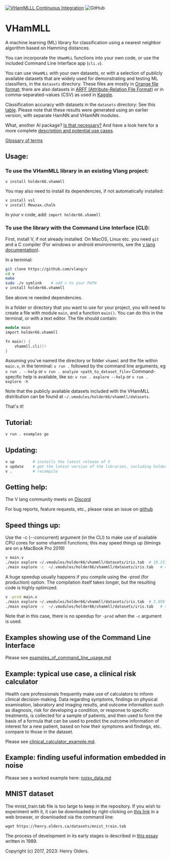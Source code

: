 [![VHamMLLL Continuous Integration](https://github.com/holder66/VHamMLLL/actions/workflows/VHamMLL%20Continuous%20Integration.yml/badge.svg)](https://github.com/holder66/VHamMLL/actions/workflows/VHamMLL%20Continuous%20Integration.yml)
![GitHub](https://img.shields.io/github/license/holder66/VHamMLL)
# VHamMLL
A machine learning (ML) library for classification using a nearest neighbor algorithm based on Hamming distances.

You can incorporate the `VHamMLL` functions into your own code, or use the included Command Line Interface app (`cli.v`).

You can use `VHamMLL` with your own datasets, or with a selection of publicly available datasets that are widely used for demonstrating and testing ML classifiers, in the `datasets` directory. These files are mostly in [Orange file format](https://orange3.readthedocs.io/projects/orange-data-mining-library/en/latest/reference/data.io.html); there are also datasets in [ARFF (Attribute-Relation File Format)](https://waikato.github.io/weka-wiki/formats_and_processing/arff_stable/) or in comma-separated-values (CSV) as used in [Kaggle](https://www.kaggle.com).

Classification accuracy with datasets in the `datasets` directory:
See this [table](https://henry.olders.ca/wordpress/?p=1885). Please note that these results were generated using an earlier version, with separate HamNN and VHamNN modules.

What, another AI package? [Is that necessary?](https://github.com/holder66/vhamml/blob/master/docs/AI_for_rest_of_us.md)
And have a look here for a more complete [description and potential use cases](https://github.com/holder66/vhamml/blob/master/docs/description.md). 

[Glossary of terms](https://github.com/holder66/vhamml/blob/master/docs/glossary.md)

## Usage:
### To use the VHamMLL library in an existing Vlang project:
`v install holder66.vhammll`

You may also need to install its dependencies, if not automatically installed:
```sh
v install vsl
v install Mewzax.chalk
```

In your v code, add:
`import holder66.vhammll`

### To use the library with the Command Line Interface (CLI):
First, install V, if not already installed. On MacOS, Linux etc. you need `git` and a C compiler (For windows or android environments, see the [v lang documentation](https://github.com/vlang/v/blob/master/doc/docs.md#windows)).

In a terminal:
```sh
git clone https://github.com/vlang/v
cd v
make
sudo ./v symlink	# add v to your PATH
v install holder66.vhammll
```
See above re needed dependencies.

In a folder or directory that you want to use for your project, you will need to create a file with module `main`, and a function `main()`.
You can do this in the terminal, or with a text editor. The file should contain:
```v
module main
import holder66.vhammll

fn main() {
    vhammll.cli()!
}
```
Assuming you've named the directory or folder `vhamml` and the file within `main.v`, in the terminal:
`v run .` followed by the command line arguments, eg
`v run . --help` or `v run . analyze <path_to_dataset_file>`
Command-specific help is available, like so:
`v run . explore --help` or `v run . explore -h`

Note that the publicly available datasets included with the VHamMLL distribution can be found at `~/.vmodules/holder66/vhammll/datasets`.

That's it!

## Tutorial:
```sh
v run . examples go
```

## Updating:
```sh
v up        # installs the latest release of V
v update    # get the latest version of the libraries, including holder66.vhammll
v .         # recompile
```


## Getting help:
The V lang community meets on [Discord](https://discord.gg/vlang)


For bug reports, feature requests, etc., please raise an issue on [github](https://github.com/holder66/vhammll/issues)


## Speed things up:

Use the -c (--concurrent) argument (in the CLI) to make use of available CPU cores for
some vhammll functions; this may speed things up (timings are on a MacBook Pro 2019)
```sh
v main.v
./main explore ~/.vmodules/holder66/vhammll/datasets/iris.tab  # 10.157 sec
./main explore -c  ~/.vmodules/holder66/vhammll/datasets/iris.tab   # 4.910 sec
```
A huge speedup usually happens if you compile using the -prod (for production) option. The compilation itself takes longer, but the resulting code is highly optimized.
```sh
v -prod main.v
./main explore ~/.vmodules/holder66/vhammll/datasets/iris.tab  # 3.899 sec
./main explore -c  ~/.vmodules/holder66/vhammll/datasets/iris.tab   # 4.849 sec!!
```
Note that in this case, there is no speedup for `-prod` when the `-c` argument is used.


## Examples showing use of the Command Line Interface
Please see [examples_of_command_line_usage.md](https://github.com/holder66/vhammll/blob/master/docs/examples_of_command_line_usage.md)


## Example: typical use case, a clinical risk calculator

Health care professionals frequently make use of calculators to inform clinical decision-making. Data regarding symptoms, findings on physical examination, laboratory and imaging results, and outcome information such as diagnosis, risk for developing a condition, or response to specific treatments, is collected for a sample of patients, and then used to form the basis of a formula that can be used to predict the outcome information of interest for a new patient, based on how their symptoms and findings, etc. compare to those in the dataset.

Please see [clinical_calculator_example.md](https://github.com/holder66/vhammll/blob/master/docs/clinical_calculator_example.md).

## Example: finding useful information embedded in noise

Please see a worked example here: [noisy_data.md](https://github.com/holder66/vhammll/blob/master/docs/noisy_data.md)


## MNIST dataset
The mnist_train.tab file is too large to keep in the repository. If you wish to experiment with it, it can be downloaded by right-clicking on [this link](https://henry.olders.ca/datasets/mnist_train.tab) in a web browser, or downloaded via the command line:
```
wget https://henry.olders.ca/datasets/mnist_train.tab
```

The process of development in its early stages is described in [this essay](https://henry.olders.ca/wordpress/?p=731) written in 1989.



Copyright (c) 2017, 2023: Henry Olders.
